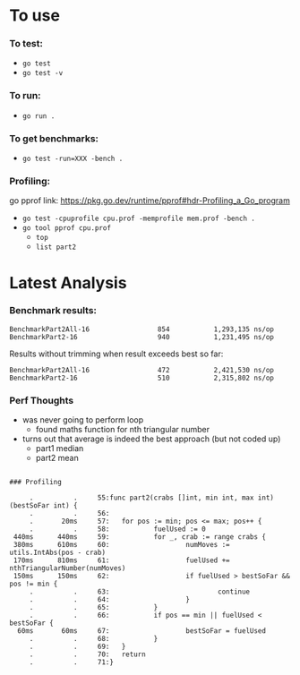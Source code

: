 # To use

### To test:
- `go test`
- `go test -v`

### To run:
- `go run .`

### To get benchmarks:
- `go test -run=XXX -bench .`

### Profiling:
go pprof link: https://pkg.go.dev/runtime/pprof#hdr-Profiling_a_Go_program

- `go test -cpuprofile cpu.prof -memprofile mem.prof -bench .`
- `go tool pprof cpu.prof`
  - `top`
  - `list part2`


# Latest Analysis

### Benchmark results:
```
BenchmarkPart2All-16                 854           1,293,135 ns/op
BenchmarkPart2-16                    940           1,231,495 ns/op
```

Results without trimming when result exceeds best so far:
```
BenchmarkPart2All-16                 472           2,421,530 ns/op
BenchmarkPart2-16                    510           2,315,802 ns/op
```

### Perf Thoughts
- was never going to perform loop
  - found maths function for nth triangular number
- turns out that average is indeed the best approach (but not coded up)
  - part1 median
  - part2 mean

```

### Profiling
```
         .          .     55:func part2(crabs []int, min int, max int) (bestSoFar int) {
         .          .     56:
         .       20ms     57:   for pos := min; pos <= max; pos++ {
         .          .     58:           fuelUsed := 0
     440ms      440ms     59:           for _, crab := range crabs {
     380ms      610ms     60:                   numMoves := utils.IntAbs(pos - crab)
     170ms      810ms     61:                   fuelUsed += nthTriangularNumber(numMoves)
     150ms      150ms     62:                   if fuelUsed > bestSoFar && pos != min {
         .          .     63:                           continue
         .          .     64:                   }
         .          .     65:           }
         .          .     66:           if pos == min || fuelUsed < bestSoFar {
      60ms       60ms     67:                   bestSoFar = fuelUsed
         .          .     68:           }
         .          .     69:   }
         .          .     70:   return
         .          .     71:}
```